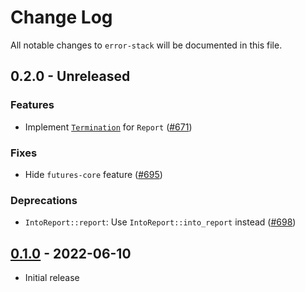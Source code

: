 # Change Log

All notable changes to `error-stack` will be documented in this file.

## 0.2.0 - Unreleased

### Features

- Implement [`Termination`](https://doc.rust-lang.org/stable/std/process/trait.Termination.html) for `Report` ([#671](https://github.com/hashintel/hash/pull/671))

### Fixes

- Hide `futures-core` feature ([#695](https://github.com/hashintel/hash/pull/695))

### Deprecations

- `IntoReport::report`: Use `IntoReport::into_report` instead ([#698](https://github.com/hashintel/hash/pull/698))

## [0.1.0](https://github.com/hashintel/hash/tree/d14efbc38559fc38d36e03ebdd499b44cb80c668/packages/libs/error-stack) - 2022-06-10

- Initial release

